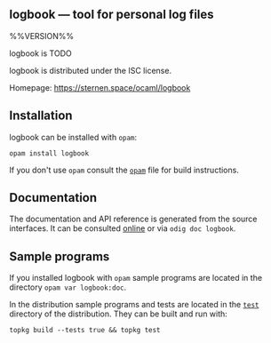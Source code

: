 logbook — tool for personal log files
-------------------------------------------------------------------------------
%%VERSION%%

logbook is TODO

logbook is distributed under the ISC license.

Homepage: https://sternen.space/ocaml/logbook  

## Installation

logbook can be installed with `opam`:

    opam install logbook

If you don't use `opam` consult the [`opam`](opam) file for build
instructions.

## Documentation

The documentation and API reference is generated from the source
interfaces. It can be consulted [online][doc] or via `odig doc
logbook`.

[doc]: https://sternen.space/logbook/doc

## Sample programs

If you installed logbook with `opam` sample programs are located in
the directory `opam var logbook:doc`.

In the distribution sample programs and tests are located in the
[`test`](test) directory of the distribution. They can be built and run
with:

    topkg build --tests true && topkg test 
